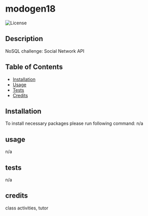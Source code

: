 # modogen18
![License](https://img.shields.io/badge/License-MIT-blue.svg)

## Description

NoSQL challenge: Social Network API

## Table of Contents
* [Installation](#installation)
* [Usage](#usage)
* [Tests](#tests)
* [Credits](#credits)


## Installation

To install necessary packages please run following command:
n/a

## usage
n/a
## tests
n/a
## credits
class activities, tutor
